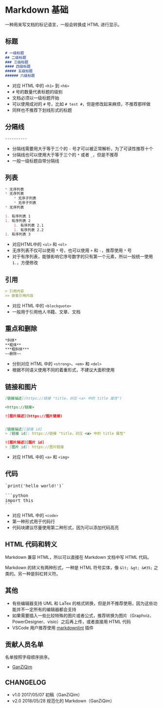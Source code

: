 # Markdown 基础

一种用来写文档的标记语言，一般会转换成 HTML 进行显示。

## 标题

```markdown
# 一级标题
## 二级标题
### 三级标题
#### 四级标题
##### 五级标题
###### 六级标题
```

* 对应 HTML 中的 `<h1>` 到 `<h6>`
* `#` 号的数量代表标题的级别
* 文档必须以一级标题开始
* 可以使用成对的 `#` 号，比如 `# test #`，但是修改起来麻烦，不推荐那样做
* 同样也不推荐下划线形式的标题

## 分隔线

```markdown
----------
```

* 分隔线需要用大于等于三个的 `-` 号才可以被正常解析，为了可读性推荐十个
* 分隔线也可以使用大于等于三个的 `*` 或者 `_`，但是不推荐
* 一般一级标题自带分隔线

## 列表

```markdown
* 无序列表
* 无序列表
    * 无序子列表
    * 无序子列表
* 无序列表
```

```markdown
1. 有序列表 1
1. 有序列表 2
    1. 有序列表 2.1
    1. 有序列表 2.2
1. 有序列表 3
```

* 对应HTML中的 `<ul>` 和 `<ol>`
* 无序列表不仅可以使用 `*` 号，也可以使用 `+` 和 `-`，推荐使用 `*` 号
* 对于有序列表，能够影响它序号数字的只有第一个元素，所以一般统一使用 `1.`，方便修改

## 引用

```markdown
> 引用内容
>> 嵌套引用内容
```

* 对应 HTML 中的 `<blockquote>`
* 一般用于引用他人书籍、文章、文档

## 重点和删除

```markdown
*斜体*
**粗体**
***粗斜体***
~~删除~~
```

* 分别对应 HTML 中的 `<strong>`、`<em>` 和 `<del>`
* 根据不同语义使用不同的着重形式，不建议大面积使用

## 链接和图片

```markdown
[链接描述](https://链接 "title，对应 <a> 中的 title 属性")

<https://链接>

![图片描述](https://图片链接)


[链接描述][链接 id]
> [链接 id]: https://链接 "title，对应 <a> 中的 title 属性"

![图片描述][图片 id]
> [图片 id]: https://图片链接
```

* 对应 HTML 中的 `<a>` 和 `<img>`

## 代码

<pre>
`print('hello world!')`

```python
import this
```
</pre>

* 对应 HTML 中的 `<code>`
* 第一种形式用于代码行
* 代码块建议尽量使用第二种形式，因为可以添加代码高亮

## HTML 代码和转义

Markdown 兼容 HTML，所以可以直接在 Markdown 文档中写 HTML 代码。

Markdown 的转义有两种形式，一种是 HTML 符号实体，像 `&lt; &gt; &#35;` 之类的。另一种是斜杠转义符。

## 其他

* 有些编辑器支持 UML 和 LaTex 的格式转换，但是并不推荐使用，因为这些功能并不一定所有的编辑器都会支持
* 如果需要插入一些比较特殊的图片或者公式，推荐转换为图片（Graphviz、PowerDesigner、visio）之后再上传，或者直接用 HTML 代码
* VSCode 用户推荐使用 [markdownlint](https://marketplace.visualstudio.com/items?itemName=DavidAnson.vscode-markdownlint) 插件

## 贡献人员名单

名单按照字母顺序排序。

* [GanZiQim](https://github.com/ganziqim)

## CHANGELOG

* v1.0 2017/05/07 初稿（GanZiQim）
* v2.0 2018/05/28 规范化的 Markdown（GanZiQim）